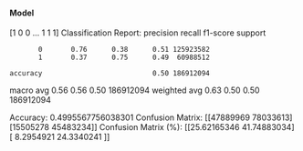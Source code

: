 #### Model
[1 0 0 ... 1 1 1]
Classification Report:
              precision    recall  f1-score   support

           0       0.76      0.38      0.51 125923582
           1       0.37      0.75      0.49  60988512

    accuracy                           0.50 186912094
   macro avg       0.56      0.56      0.50 186912094
weighted avg       0.63      0.50      0.50 186912094

Accuracy: 0.4995567756038301
Confusion Matrix:
[[47889969 78033613]
 [15505278 45483234]]
Confusion Matrix (%):
[[25.62165346 41.74883034]
 [ 8.2954921  24.3340241 ]]
